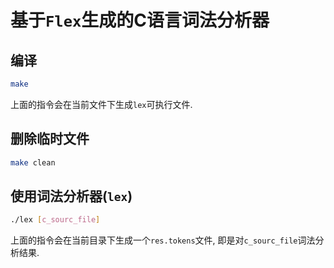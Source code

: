 # 基于`Flex`生成的C语言词法分析器

## 编译

```bash
make
```

上面的指令会在当前文件下生成`lex`可执行文件.

## 删除临时文件

```bash
make clean
```

## 使用词法分析器(`lex`)

```bash
./lex [c_sourc_file]
```

上面的指令会在当前目录下生成一个`res.tokens`文件, 即是对`c_sourc_file`词法分析结果.